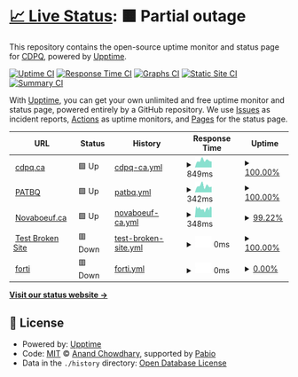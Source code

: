 # [📈 Live Status](https://cdpq.github.io/upptime): <!--live status--> **🟧 Partial outage**

This repository contains the open-source uptime monitor and status page for [CDPQ](http://cdpq.ca/), powered by [Upptime](https://github.com/upptime/upptime).

[![Uptime CI](https://github.com/cdpq/upptime/workflows/Uptime%20CI/badge.svg)](https://github.com/cdpq/upptime/actions?query=workflow%3A%22Uptime+CI%22)
[![Response Time CI](https://github.com/cdpq/upptime/workflows/Response%20Time%20CI/badge.svg)](https://github.com/cdpq/upptime/actions?query=workflow%3A%22Response+Time+CI%22)
[![Graphs CI](https://github.com/cdpq/upptime/workflows/Graphs%20CI/badge.svg)](https://github.com/cdpq/upptime/actions?query=workflow%3A%22Graphs+CI%22)
[![Static Site CI](https://github.com/cdpq/upptime/workflows/Static%20Site%20CI/badge.svg)](https://github.com/cdpq/upptime/actions?query=workflow%3A%22Static+Site+CI%22)
[![Summary CI](https://github.com/cdpq/upptime/workflows/Summary%20CI/badge.svg)](https://github.com/cdpq/upptime/actions?query=workflow%3A%22Summary+CI%22)

With [Upptime](https://upptime.js.org), you can get your own unlimited and free uptime monitor and status page, powered entirely by a GitHub repository. We use [Issues](https://github.com/cdpq/upptime/issues) as incident reports, [Actions](https://github.com/cdpq/upptime/actions) as uptime monitors, and [Pages](https://cdpq.github.io/upptime) for the status page.

<!--start: status pages-->
<!-- This summary is generated by Upptime (https://github.com/upptime/upptime) -->
<!-- Do not edit this manually, your changes will be overwritten -->
<!-- prettier-ignore -->
| URL | Status | History | Response Time | Uptime |
| --- | ------ | ------- | ------------- | ------ |
| <img alt="" src="https://icons.duckduckgo.com/ip3/www.cdpq.ca.ico" height="13"> [cdpq.ca](https://www.cdpq.ca/) | 🟩 Up | [cdpq-ca.yml](https://github.com/cdpq/upptime/commits/HEAD/history/cdpq-ca.yml) | <details><summary><img alt="Response time graph" src="./graphs/cdpq-ca/response-time-week.png" height="20"> 849ms</summary><br><a href="https://cdpq.github.io/upptime/history/cdpq-ca"><img alt="Response time 846" src="https://img.shields.io/endpoint?url=https%3A%2F%2Fraw.githubusercontent.com%2Fcdpq%2Fupptime%2FHEAD%2Fapi%2Fcdpq-ca%2Fresponse-time.json"></a><br><a href="https://cdpq.github.io/upptime/history/cdpq-ca"><img alt="24-hour response time 726" src="https://img.shields.io/endpoint?url=https%3A%2F%2Fraw.githubusercontent.com%2Fcdpq%2Fupptime%2FHEAD%2Fapi%2Fcdpq-ca%2Fresponse-time-day.json"></a><br><a href="https://cdpq.github.io/upptime/history/cdpq-ca"><img alt="7-day response time 849" src="https://img.shields.io/endpoint?url=https%3A%2F%2Fraw.githubusercontent.com%2Fcdpq%2Fupptime%2FHEAD%2Fapi%2Fcdpq-ca%2Fresponse-time-week.json"></a><br><a href="https://cdpq.github.io/upptime/history/cdpq-ca"><img alt="30-day response time 846" src="https://img.shields.io/endpoint?url=https%3A%2F%2Fraw.githubusercontent.com%2Fcdpq%2Fupptime%2FHEAD%2Fapi%2Fcdpq-ca%2Fresponse-time-month.json"></a><br><a href="https://cdpq.github.io/upptime/history/cdpq-ca"><img alt="1-year response time 846" src="https://img.shields.io/endpoint?url=https%3A%2F%2Fraw.githubusercontent.com%2Fcdpq%2Fupptime%2FHEAD%2Fapi%2Fcdpq-ca%2Fresponse-time-year.json"></a></details> | <details><summary><a href="https://cdpq.github.io/upptime/history/cdpq-ca">100.00%</a></summary><a href="https://cdpq.github.io/upptime/history/cdpq-ca"><img alt="All-time uptime 100.00%" src="https://img.shields.io/endpoint?url=https%3A%2F%2Fraw.githubusercontent.com%2Fcdpq%2Fupptime%2FHEAD%2Fapi%2Fcdpq-ca%2Fuptime.json"></a><br><a href="https://cdpq.github.io/upptime/history/cdpq-ca"><img alt="24-hour uptime 100.00%" src="https://img.shields.io/endpoint?url=https%3A%2F%2Fraw.githubusercontent.com%2Fcdpq%2Fupptime%2FHEAD%2Fapi%2Fcdpq-ca%2Fuptime-day.json"></a><br><a href="https://cdpq.github.io/upptime/history/cdpq-ca"><img alt="7-day uptime 100.00%" src="https://img.shields.io/endpoint?url=https%3A%2F%2Fraw.githubusercontent.com%2Fcdpq%2Fupptime%2FHEAD%2Fapi%2Fcdpq-ca%2Fuptime-week.json"></a><br><a href="https://cdpq.github.io/upptime/history/cdpq-ca"><img alt="30-day uptime 100.00%" src="https://img.shields.io/endpoint?url=https%3A%2F%2Fraw.githubusercontent.com%2Fcdpq%2Fupptime%2FHEAD%2Fapi%2Fcdpq-ca%2Fuptime-month.json"></a><br><a href="https://cdpq.github.io/upptime/history/cdpq-ca"><img alt="1-year uptime 100.00%" src="https://img.shields.io/endpoint?url=https%3A%2F%2Fraw.githubusercontent.com%2Fcdpq%2Fupptime%2FHEAD%2Fapi%2Fcdpq-ca%2Fuptime-year.json"></a></details>
| <img alt="" src="https://icons.duckduckgo.com/ip3/www.patbq.ca.ico" height="13"> [PATBQ](https://www.patbq.ca/) | 🟩 Up | [patbq.yml](https://github.com/cdpq/upptime/commits/HEAD/history/patbq.yml) | <details><summary><img alt="Response time graph" src="./graphs/patbq/response-time-week.png" height="20"> 342ms</summary><br><a href="https://cdpq.github.io/upptime/history/patbq"><img alt="Response time 342" src="https://img.shields.io/endpoint?url=https%3A%2F%2Fraw.githubusercontent.com%2Fcdpq%2Fupptime%2FHEAD%2Fapi%2Fpatbq%2Fresponse-time.json"></a><br><a href="https://cdpq.github.io/upptime/history/patbq"><img alt="24-hour response time 302" src="https://img.shields.io/endpoint?url=https%3A%2F%2Fraw.githubusercontent.com%2Fcdpq%2Fupptime%2FHEAD%2Fapi%2Fpatbq%2Fresponse-time-day.json"></a><br><a href="https://cdpq.github.io/upptime/history/patbq"><img alt="7-day response time 342" src="https://img.shields.io/endpoint?url=https%3A%2F%2Fraw.githubusercontent.com%2Fcdpq%2Fupptime%2FHEAD%2Fapi%2Fpatbq%2Fresponse-time-week.json"></a><br><a href="https://cdpq.github.io/upptime/history/patbq"><img alt="30-day response time 342" src="https://img.shields.io/endpoint?url=https%3A%2F%2Fraw.githubusercontent.com%2Fcdpq%2Fupptime%2FHEAD%2Fapi%2Fpatbq%2Fresponse-time-month.json"></a><br><a href="https://cdpq.github.io/upptime/history/patbq"><img alt="1-year response time 342" src="https://img.shields.io/endpoint?url=https%3A%2F%2Fraw.githubusercontent.com%2Fcdpq%2Fupptime%2FHEAD%2Fapi%2Fpatbq%2Fresponse-time-year.json"></a></details> | <details><summary><a href="https://cdpq.github.io/upptime/history/patbq">100.00%</a></summary><a href="https://cdpq.github.io/upptime/history/patbq"><img alt="All-time uptime 100.00%" src="https://img.shields.io/endpoint?url=https%3A%2F%2Fraw.githubusercontent.com%2Fcdpq%2Fupptime%2FHEAD%2Fapi%2Fpatbq%2Fuptime.json"></a><br><a href="https://cdpq.github.io/upptime/history/patbq"><img alt="24-hour uptime 100.00%" src="https://img.shields.io/endpoint?url=https%3A%2F%2Fraw.githubusercontent.com%2Fcdpq%2Fupptime%2FHEAD%2Fapi%2Fpatbq%2Fuptime-day.json"></a><br><a href="https://cdpq.github.io/upptime/history/patbq"><img alt="7-day uptime 100.00%" src="https://img.shields.io/endpoint?url=https%3A%2F%2Fraw.githubusercontent.com%2Fcdpq%2Fupptime%2FHEAD%2Fapi%2Fpatbq%2Fuptime-week.json"></a><br><a href="https://cdpq.github.io/upptime/history/patbq"><img alt="30-day uptime 100.00%" src="https://img.shields.io/endpoint?url=https%3A%2F%2Fraw.githubusercontent.com%2Fcdpq%2Fupptime%2FHEAD%2Fapi%2Fpatbq%2Fuptime-month.json"></a><br><a href="https://cdpq.github.io/upptime/history/patbq"><img alt="1-year uptime 100.00%" src="https://img.shields.io/endpoint?url=https%3A%2F%2Fraw.githubusercontent.com%2Fcdpq%2Fupptime%2FHEAD%2Fapi%2Fpatbq%2Fuptime-year.json"></a></details>
| <img alt="" src="https://icons.duckduckgo.com/ip3/www.novaboeuf.ca.ico" height="13"> [Novaboeuf.ca](https://www.novaboeuf.ca/) | 🟩 Up | [novaboeuf-ca.yml](https://github.com/cdpq/upptime/commits/HEAD/history/novaboeuf-ca.yml) | <details><summary><img alt="Response time graph" src="./graphs/novaboeuf-ca/response-time-week.png" height="20"> 348ms</summary><br><a href="https://cdpq.github.io/upptime/history/novaboeuf-ca"><img alt="Response time 346" src="https://img.shields.io/endpoint?url=https%3A%2F%2Fraw.githubusercontent.com%2Fcdpq%2Fupptime%2FHEAD%2Fapi%2Fnovaboeuf-ca%2Fresponse-time.json"></a><br><a href="https://cdpq.github.io/upptime/history/novaboeuf-ca"><img alt="24-hour response time 403" src="https://img.shields.io/endpoint?url=https%3A%2F%2Fraw.githubusercontent.com%2Fcdpq%2Fupptime%2FHEAD%2Fapi%2Fnovaboeuf-ca%2Fresponse-time-day.json"></a><br><a href="https://cdpq.github.io/upptime/history/novaboeuf-ca"><img alt="7-day response time 348" src="https://img.shields.io/endpoint?url=https%3A%2F%2Fraw.githubusercontent.com%2Fcdpq%2Fupptime%2FHEAD%2Fapi%2Fnovaboeuf-ca%2Fresponse-time-week.json"></a><br><a href="https://cdpq.github.io/upptime/history/novaboeuf-ca"><img alt="30-day response time 346" src="https://img.shields.io/endpoint?url=https%3A%2F%2Fraw.githubusercontent.com%2Fcdpq%2Fupptime%2FHEAD%2Fapi%2Fnovaboeuf-ca%2Fresponse-time-month.json"></a><br><a href="https://cdpq.github.io/upptime/history/novaboeuf-ca"><img alt="1-year response time 346" src="https://img.shields.io/endpoint?url=https%3A%2F%2Fraw.githubusercontent.com%2Fcdpq%2Fupptime%2FHEAD%2Fapi%2Fnovaboeuf-ca%2Fresponse-time-year.json"></a></details> | <details><summary><a href="https://cdpq.github.io/upptime/history/novaboeuf-ca">99.22%</a></summary><a href="https://cdpq.github.io/upptime/history/novaboeuf-ca"><img alt="All-time uptime 99.11%" src="https://img.shields.io/endpoint?url=https%3A%2F%2Fraw.githubusercontent.com%2Fcdpq%2Fupptime%2FHEAD%2Fapi%2Fnovaboeuf-ca%2Fuptime.json"></a><br><a href="https://cdpq.github.io/upptime/history/novaboeuf-ca"><img alt="24-hour uptime 100.00%" src="https://img.shields.io/endpoint?url=https%3A%2F%2Fraw.githubusercontent.com%2Fcdpq%2Fupptime%2FHEAD%2Fapi%2Fnovaboeuf-ca%2Fuptime-day.json"></a><br><a href="https://cdpq.github.io/upptime/history/novaboeuf-ca"><img alt="7-day uptime 99.22%" src="https://img.shields.io/endpoint?url=https%3A%2F%2Fraw.githubusercontent.com%2Fcdpq%2Fupptime%2FHEAD%2Fapi%2Fnovaboeuf-ca%2Fuptime-week.json"></a><br><a href="https://cdpq.github.io/upptime/history/novaboeuf-ca"><img alt="30-day uptime 99.11%" src="https://img.shields.io/endpoint?url=https%3A%2F%2Fraw.githubusercontent.com%2Fcdpq%2Fupptime%2FHEAD%2Fapi%2Fnovaboeuf-ca%2Fuptime-month.json"></a><br><a href="https://cdpq.github.io/upptime/history/novaboeuf-ca"><img alt="1-year uptime 99.11%" src="https://img.shields.io/endpoint?url=https%3A%2F%2Fraw.githubusercontent.com%2Fcdpq%2Fupptime%2FHEAD%2Fapi%2Fnovaboeuf-ca%2Fuptime-year.json"></a></details>
| <img alt="" src="https://icons.duckduckgo.com/ip3/thissitedoesnotexist.koj.co.ico" height="13"> [Test Broken Site](https://thissitedoesnotexist.koj.co) | 🟥 Down | [test-broken-site.yml](https://github.com/cdpq/upptime/commits/HEAD/history/test-broken-site.yml) | <details><summary><img alt="Response time graph" src="./graphs/test-broken-site/response-time-week.png" height="20"> 0ms</summary><br><a href="https://cdpq.github.io/upptime/history/test-broken-site"><img alt="Response time 0" src="https://img.shields.io/endpoint?url=https%3A%2F%2Fraw.githubusercontent.com%2Fcdpq%2Fupptime%2FHEAD%2Fapi%2Ftest-broken-site%2Fresponse-time.json"></a><br><a href="https://cdpq.github.io/upptime/history/test-broken-site"><img alt="24-hour response time 0" src="https://img.shields.io/endpoint?url=https%3A%2F%2Fraw.githubusercontent.com%2Fcdpq%2Fupptime%2FHEAD%2Fapi%2Ftest-broken-site%2Fresponse-time-day.json"></a><br><a href="https://cdpq.github.io/upptime/history/test-broken-site"><img alt="7-day response time 0" src="https://img.shields.io/endpoint?url=https%3A%2F%2Fraw.githubusercontent.com%2Fcdpq%2Fupptime%2FHEAD%2Fapi%2Ftest-broken-site%2Fresponse-time-week.json"></a><br><a href="https://cdpq.github.io/upptime/history/test-broken-site"><img alt="30-day response time 0" src="https://img.shields.io/endpoint?url=https%3A%2F%2Fraw.githubusercontent.com%2Fcdpq%2Fupptime%2FHEAD%2Fapi%2Ftest-broken-site%2Fresponse-time-month.json"></a><br><a href="https://cdpq.github.io/upptime/history/test-broken-site"><img alt="1-year response time 0" src="https://img.shields.io/endpoint?url=https%3A%2F%2Fraw.githubusercontent.com%2Fcdpq%2Fupptime%2FHEAD%2Fapi%2Ftest-broken-site%2Fresponse-time-year.json"></a></details> | <details><summary><a href="https://cdpq.github.io/upptime/history/test-broken-site">100.00%</a></summary><a href="https://cdpq.github.io/upptime/history/test-broken-site"><img alt="All-time uptime 100.00%" src="https://img.shields.io/endpoint?url=https%3A%2F%2Fraw.githubusercontent.com%2Fcdpq%2Fupptime%2FHEAD%2Fapi%2Ftest-broken-site%2Fuptime.json"></a><br><a href="https://cdpq.github.io/upptime/history/test-broken-site"><img alt="24-hour uptime 100.00%" src="https://img.shields.io/endpoint?url=https%3A%2F%2Fraw.githubusercontent.com%2Fcdpq%2Fupptime%2FHEAD%2Fapi%2Ftest-broken-site%2Fuptime-day.json"></a><br><a href="https://cdpq.github.io/upptime/history/test-broken-site"><img alt="7-day uptime 100.00%" src="https://img.shields.io/endpoint?url=https%3A%2F%2Fraw.githubusercontent.com%2Fcdpq%2Fupptime%2FHEAD%2Fapi%2Ftest-broken-site%2Fuptime-week.json"></a><br><a href="https://cdpq.github.io/upptime/history/test-broken-site"><img alt="30-day uptime 100.00%" src="https://img.shields.io/endpoint?url=https%3A%2F%2Fraw.githubusercontent.com%2Fcdpq%2Fupptime%2FHEAD%2Fapi%2Ftest-broken-site%2Fuptime-month.json"></a><br><a href="https://cdpq.github.io/upptime/history/test-broken-site"><img alt="1-year uptime 100.00%" src="https://img.shields.io/endpoint?url=https%3A%2F%2Fraw.githubusercontent.com%2Fcdpq%2Fupptime%2FHEAD%2Fapi%2Ftest-broken-site%2Fuptime-year.json"></a></details>
| <img alt="" src="https://icons.duckduckgo.com/ip3/vpn.cdpq.ca.ico" height="13"> [forti](https://vpn.cdpq.ca/) | 🟥 Down | [forti.yml](https://github.com/cdpq/upptime/commits/HEAD/history/forti.yml) | <details><summary><img alt="Response time graph" src="./graphs/forti/response-time-week.png" height="20"> 0ms</summary><br><a href="https://cdpq.github.io/upptime/history/forti"><img alt="Response time 0" src="https://img.shields.io/endpoint?url=https%3A%2F%2Fraw.githubusercontent.com%2Fcdpq%2Fupptime%2FHEAD%2Fapi%2Fforti%2Fresponse-time.json"></a><br><a href="https://cdpq.github.io/upptime/history/forti"><img alt="24-hour response time 0" src="https://img.shields.io/endpoint?url=https%3A%2F%2Fraw.githubusercontent.com%2Fcdpq%2Fupptime%2FHEAD%2Fapi%2Fforti%2Fresponse-time-day.json"></a><br><a href="https://cdpq.github.io/upptime/history/forti"><img alt="7-day response time 0" src="https://img.shields.io/endpoint?url=https%3A%2F%2Fraw.githubusercontent.com%2Fcdpq%2Fupptime%2FHEAD%2Fapi%2Fforti%2Fresponse-time-week.json"></a><br><a href="https://cdpq.github.io/upptime/history/forti"><img alt="30-day response time 0" src="https://img.shields.io/endpoint?url=https%3A%2F%2Fraw.githubusercontent.com%2Fcdpq%2Fupptime%2FHEAD%2Fapi%2Fforti%2Fresponse-time-month.json"></a><br><a href="https://cdpq.github.io/upptime/history/forti"><img alt="1-year response time 0" src="https://img.shields.io/endpoint?url=https%3A%2F%2Fraw.githubusercontent.com%2Fcdpq%2Fupptime%2FHEAD%2Fapi%2Fforti%2Fresponse-time-year.json"></a></details> | <details><summary><a href="https://cdpq.github.io/upptime/history/forti">0.00%</a></summary><a href="https://cdpq.github.io/upptime/history/forti"><img alt="All-time uptime 0.00%" src="https://img.shields.io/endpoint?url=https%3A%2F%2Fraw.githubusercontent.com%2Fcdpq%2Fupptime%2FHEAD%2Fapi%2Fforti%2Fuptime.json"></a><br><a href="https://cdpq.github.io/upptime/history/forti"><img alt="24-hour uptime 0.00%" src="https://img.shields.io/endpoint?url=https%3A%2F%2Fraw.githubusercontent.com%2Fcdpq%2Fupptime%2FHEAD%2Fapi%2Fforti%2Fuptime-day.json"></a><br><a href="https://cdpq.github.io/upptime/history/forti"><img alt="7-day uptime 0.00%" src="https://img.shields.io/endpoint?url=https%3A%2F%2Fraw.githubusercontent.com%2Fcdpq%2Fupptime%2FHEAD%2Fapi%2Fforti%2Fuptime-week.json"></a><br><a href="https://cdpq.github.io/upptime/history/forti"><img alt="30-day uptime 0.00%" src="https://img.shields.io/endpoint?url=https%3A%2F%2Fraw.githubusercontent.com%2Fcdpq%2Fupptime%2FHEAD%2Fapi%2Fforti%2Fuptime-month.json"></a><br><a href="https://cdpq.github.io/upptime/history/forti"><img alt="1-year uptime 0.00%" src="https://img.shields.io/endpoint?url=https%3A%2F%2Fraw.githubusercontent.com%2Fcdpq%2Fupptime%2FHEAD%2Fapi%2Fforti%2Fuptime-year.json"></a></details>

<!--end: status pages-->

[**Visit our status website →**](https://cdpq.github.io/upptime)

## 📄 License

- Powered by: [Upptime](https://github.com/upptime/upptime)
- Code: [MIT](./LICENSE) © [Anand Chowdhary](https://anandchowdhary.com), supported by [Pabio](https://pabio.com)
- Data in the `./history` directory: [Open Database License](https://opendatacommons.org/licenses/odbl/1-0/)
